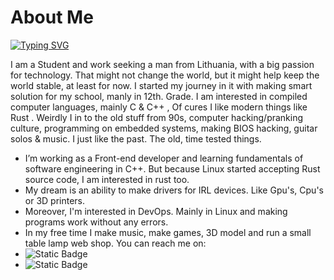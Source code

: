 # About Me

[![Typing SVG](https://readme-typing-svg.demolab.com?font=Fira+Code&pause=1000&color=FF8C00&center=true&vCenter=true&width=435&lines=I+am+Justinas+Stank%C5%ABnas;Software+Developer%2C+Game+Developer;BackEnd+Developer%2C+3D+Art's;Computer+Grathics%2C+Automation;And+Shell+Scripts)](https://git.io/typing-svg)

I am a Student and work seeking a man from Lithuania, with a big passion for technology. That might not change the world, but it might help keep the world stable, at least for now. I started my journey in it with making smart solution for my school, manly in 12th. Grade. I am interested in compiled computer languages, mainly C & C++ , Of cures I like modern things like Rust . Weirdly I in to the old stuff from 90s, computer hacking/pranking culture, programming on embedded systems, making BIOS hacking, guitar solos & music. I just like the past. The old, time tested things.

* I’m working as a Front-end developer and learning fundamentals of software engineering in C++. But because Linux started accepting Rust source code, I am interested in rust too.
* My dream is an ability to make drivers for IRL devices. Like Gpu's, Cpu's or 3D printers.
* Moreover, I'm interested in DevOps. Mainly in Linux and making programs work without any errors.
* In my free time I make music, make games, 3D model and run a small table lamp web shop.
You can reach me on:
* ![Static Badge](https://img.shields.io/badge/linkedin-Find%20me-0077B5?style=flat)
* ![Static Badge](https://img.shields.io/badge/My%20email-%20IamJustStan%40hotmail.com-f28500?style=flat)